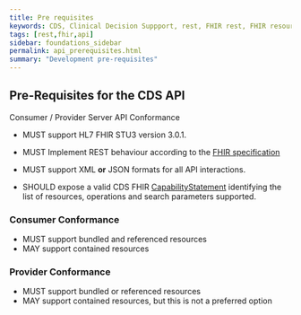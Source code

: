 ```yaml
---
title: Pre requisites
keywords: CDS, Clinical Decision Suppport, rest, FHIR rest, FHIR resource, prerequisites
tags: [rest,fhir,api]
sidebar: foundations_sidebar
permalink: api_prerequisites.html
summary: "Development pre-requisites"
---
```


## Pre-Requisites for the CDS API ##

Consumer / Provider Server API Conformance

* MUST support HL7 FHIR STU3 version 3.0.1.

* MUST Implement REST behaviour according to the [FHIR specification](http://www.hl7.org/fhir/STU3/http.html)

* MUST support XML **or** JSON formats for all API interactions.

* SHOULD expose a valid CDS FHIR [CapabilityStatement](https://www.hl7.org/fhir/STU3/capabilitystatement.html) identifying the list of resources, operations and search parameters supported. 

### Consumer Conformance ###

- MUST support bundled and referenced resources
- MAY support contained resources

### Provider Conformance ###

- MUST support bundled or referenced resources
- MAY support contained resources, but this is not a preferred option
